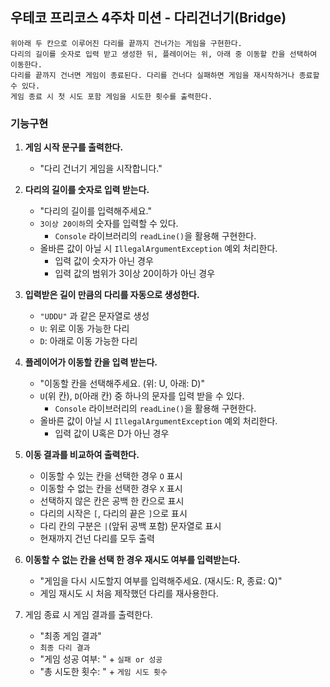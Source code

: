 ## 우테코 프리코스 4주차 미션 - 다리건너기(Bridge)
    위아래 두 칸으로 이루어진 다리를 끝까지 건너가는 게임을 구현한다.
    다리의 길이를 숫자로 입력 받고 생성한 뒤, 플레이어는 위, 아래 중 이동할 칸을 선택하여 이동한다.
    다리를 끝까지 건너면 게임이 종료된다. 다리를 건너다 실패하면 게임을 재시작하거나 종료할 수 있다.
    게임 종료 시 첫 시도 포함 게임을 시도한 횟수를 출력한다.


### 기능구현

1. **게임 시작 문구를 출력한다.**
    - "다리 건너기 게임을 시작합니다."


2. **다리의 길이를 숫자로 입력 받는다.**
    - "다리의 길이를 입력해주세요."
    - `3이상 20이하`의 숫자를 입력할 수 있다.
        - `Console` 라이브러리의 `readLine()`을 활용해 구현한다.
    - 올바른 값이 아닐 시 `IllegalArgumentException` 예외 처리한다.
        - 입력 값이 숫자가 아닌 경우
        - 입력 값의 범위가 3이상 20이하가 아닌 경우


3. **입력받은 길이 만큼의 다리를 자동으로 생성한다.**
    - `"UDDU"` 과 같은 문자열로 생성
    - `U`: 위로 이동 가능한 다리
    - `D`: 아래로 이동 가능한 다리


4. **플레이어가 이동할 칸을 입력 받는다.**
    - "이동할 칸을 선택해주세요. (위: U, 아래: D)"
    - `U`(위 칸), `D`(아래 칸) 중 하나의 문자를 입력 받을 수 있다.
        - `Console` 라이브러리의 `readLine()`을 활용해 구현한다.
    - 올바른 값이 아닐 시 `IllegalArgumentException` 예외 처리한다.
        - 입력 값이 U혹은 D가 아닌 경우


5. **이동 결과를 비교하여 출력한다.**
    - 이동할 수 있는 칸을 선택한 경우 `O` 표시
    - 이동할 수 없는 칸을 선택한 경우 `X` 표시
    - 선택하지 않은 칸은 공백 한 칸으로 표시
    - 다리의 시작은 `[`, 다리의 끝은 `]`으로 표시
    - 다리 칸의 구분은 `|`(앞뒤 공백 포함) 문자열로 표시
    - 현재까지 건넌 다리를 모두 출력


6. **이동할 수 없는 칸을 선택 한 경우 재시도 여부를 입력받는다.**
    - "게임을 다시 시도할지 여부를 입력해주세요. (재시도: R, 종료: Q)"
    - 게임 재시도 시 처음 제작했던 다리를 재사용한다.


7. 게임 종료 시 게임 결과를 출력한다.
    - "최종 게임 결과"
    - `최종 다리 결과`
    - "게임 성공 여부: " + `실패 or 성공`
    - "총 시도한  횟수: " + `게임 시도 횟수`
